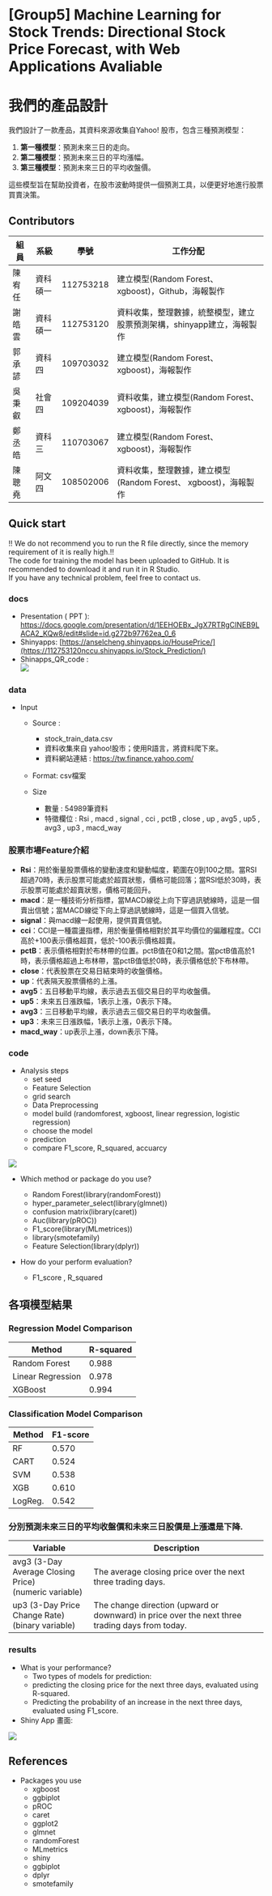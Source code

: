 # [Group5] Machine Learning for Stock Trends: Directional Stock Price Forecast, with Web Applications Avaliable
# 我們的產品設計

我們設計了一款產品，其資料來源收集自Yahoo! 股市，包含三種預測模型：

1. **第一種模型**：預測未來三日的走向。
2. **第二種模型**：預測未來三日的平均漲幅。
3. **第三種模型**：預測未來三日的平均收盤價。

這些模型旨在幫助投資者，在股市波動時提供一個預測工具，以便更好地進行股票買賣決策。


## Contributors
|組員|系級|學號|工作分配|
|-|-|-|-|
|陳宥任|資科碩一|112753218|建立模型(Random Forest、 xgboost)，Github，海報製作| 
|謝皓雲|資科碩一|112753120|資料收集，整理數據，統整模型，建立股票預測架構，shinyapp建立，海報製作|
|郭承諺|資科四|109703032|建立模型(Random Forest、 xgboost)，海報製作|
|吳秉叡|社會四|109204039|資料收集，建立模型(Random Forest、 xgboost)，海報製作|
|鄭丞皓|資科三|110703067|建立模型(Random Forest、 xgboost)，海報製作|
|陳聰堯|阿文四|108502006|資料收集，整理數據，建立模型(Random Forest、 xgboost)，海報製作|
## Quick start
!! We do not recommend you to run the R file directly, since the memory requirement of it is really high.!!<br>
The code for training the model has been uploaded to GitHub. It is recommended to download it and run it in R Studio.<br>
If you have any technical problem, feel free to contact us.

### docs
* Presentation ( PPT ): https://docs.google.com/presentation/d/1EEHOEBx_JgX7RTRgCINEB9LACA2_KQw8/edit#slide=id.g272b97762ea_0_6<br>
* Shinyapps: [https://anselcheng.shinyapps.io/HousePrice/](https://112753120nccu.shinyapps.io/Stock_Prediction/)<br>
* Shinapps_QR_code : <br> ![](docs/QR_code_01.png) 

### data
* Input
  * Source :<br>
     * stock_train_data.csv
     * 資料收集來自 yahoo!股市；使用R語言，將資料爬下來。
     * 資料網站連結 : https://tw.finance.yahoo.com/

  * Format:  csv檔案
  * Size<br>
     * 數量 : 54989筆資料<br>
     * 特徵欄位 : Rsi , macd , signal , cci , pctB , close , up , avg5 , up5 , avg3 , up3 , macd_way <br>
### 股票市場Feature介紹

* **Rsi**：用於衡量股票價格的變動速度和變動幅度，範圍在0到100之間。當RSI超過70時，表示股票可能處於超買狀態，價格可能回落；當RSI低於30時，表示股票可能處於超賣狀態，價格可能回升。
* **macd**：是一種技術分析指標，當MACD線從上向下穿過訊號線時，這是一個賣出信號；當MACD線從下向上穿過訊號線時，這是一個買入信號。
* **signal**：與macd線一起使用，提供買賣信號。
* **cci**：CCI是一種震盪指標，用於衡量價格相對於其平均價位的偏離程度。CCI高於+100表示價格超買，低於-100表示價格超賣。
* **pctB**：表示價格相對於布林帶的位置。pctB值在0和1之間。當pctB值高於1時，表示價格超過上布林帶，當pctB值低於0時，表示價格低於下布林帶。
* **close**：代表股票在交易日結束時的收盤價格。
* **up**：代表隔天股票價格的上漲。
* **avg5**：五日移動平均線，表示過去五個交易日的平均收盤價。
* **up5**：未來五日漲跌幅，1表示上漲，0表示下降。
* **avg3**：三日移動平均線，表示過去三個交易日的平均收盤價。
* **up3**：未來三日漲跌幅，1表示上漲，0表示下降。
* **macd_way**：up表示上漲，down表示下降。

 
### code
* Analysis steps
  *  set seed
  *  Feature Selection
  *  grid search
  *  Data Preprocessing
  *  model build (randomforest, xgboost, linear regression, logistic regression)
  *  choose the model
  *  prediction
  *  compare F1_score, R_squared, accuarcy<br>

  
 ![](docs/流程圖.png) 


 
* Which method or package do you use?
  * Random Forest(library(randomForest))
  * hyper_parameter_select(library(glmnet))
  * confusion matrix(library(caret))
  * Auc(library(pROC))
  * F1_score(library(MLmetrices))
  * library(smotefamily)
  * Feature Selection(library(dplyr))<br>
 
* How do your perform evaluation?
  *  F1_score , R_squared
 
 

## 各項模型結果

### Regression Model Comparison

| Method             | R-squared |
|--------------------|-----------|
| Random Forest      | 0.988     |
| Linear Regression  | 0.978     |
| XGBoost            | 0.994     |

### Classification Model Comparison

| Method  | F1-score |
|---------|----------|
| RF      | 0.570    |
| CART    | 0.524    |
| SVM     | 0.538    |
| XGB     | 0.610    |
| LogReg. | 0.542    |


### 分別預測未來三日的平均收盤價和未來三日股價是上漲還是下降. 

| Variable | Description |
|----------|-------------|
| avg3 (3-Day Average Closing Price) <br>(numeric variable)| The average closing price over the next three trading days. |
| up3 (3-Day Price Change Rate) <br>(binary variable)|The change direction (upward or downward) in price over the next three trading days from today.|






### results
* What is your performance?
  * Two types of models for prediction:
  * predicting the closing price for the next three days, evaluated using R-squared.
  * Predicting the probability of an increase in the next three days, evaluated using F1_score.
* Shiny App 畫面:
 
    
![](docs/操作畫面.png)


## References
* Packages you use
  * xgboost
  * ggbiplot
  * pROC
  * caret
  * ggplot2
  * glmnet
  * randomForest
  * MLmetrics
  * shiny
  * ggbiplot
  * dplyr
  * smotefamily

